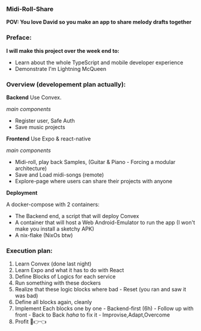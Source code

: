 ### Midi-Roll-Share

**POV: You love David so you make an app to share melody drafts together**

### Preface:

**I will make this project over the week end to:**
- Learn about the whole TypeScript and mobile developer experience
- Demonstrate I'm Lightning McQueen

### Overview (developement plan actually):

**Backend**
Use Convex.

*main components*
- Register user, Safe Auth
- Save music projects

**Frontend**
Use Expo & react-native

*main components*
- Midi-roll, play back Samples, (Guitar & Piano - Forcing a modular architecture)
- Save and Load midi-songs (remote)
- Explore-page where users can share their projects with anyone

**Deployment**

A docker-compose with 2 containers:
- The Backend end, a script that will deploy Convex
- A container that will host a Web Android-Emulator to run the app (I won't make you install a sketchy APK)
- A nix-flake (NixOs btw)


### Execution plan:

1. Learn Convex (done last night)
2. Learn Expo and what it has to do with React
3. Define Blocks of Logics for each service
4. Run something with these dockers
5. Realize that these logic blocks where bad - Reset (you ran and saw it was bad)
6. Define all blocks again, cleanly
7. Implement Each blocks one by one - Backend-first (6h) - Follow up with front - Back to Back *haha* to fix it - Improvise,Adapt,Overcome
8. Profit 🥺👉👈
